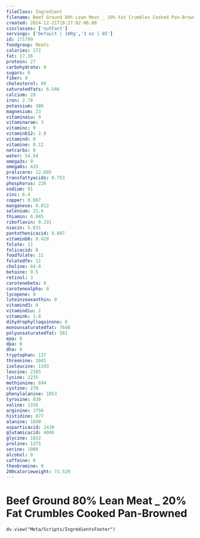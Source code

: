 ```yaml
---
fileClass: Ingredient
filename: Beef Ground 80% Lean Meat _ 20% Fat Crumbles Cooked Pan-Browned
created: 2024-12-21T19:27:02-06:00
cssclasses: ['nutFact']
servings: ['Default | 100g','3 oz | 85']
id: 171799
foodgroup: Meats
calories: 272
fat: 17.36
protein: 27
carbohydrate: 0
sugars: 0
fiber: 0
cholesterol: 89
saturatedfats: 6.546
calcium: 28
iron: 2.78
potassium: 380
magnesium: 23
vitaminaiu: 9
vitaminarae: 3
vitaminc: 0
vitaminb12: 2.8
vitamind: 0
vitamine: 0.12
netcarbs: 0
water: 54.54
omega3s: 9
omega6s: 433
pralscore: 12.605
transfattyacids: 0.753
phosphorus: 226
sodium: 91
zinc: 6.4
copper: 0.087
manganese: 0.012
selenium: 21.6
thiamin: 0.045
riboflavin: 0.191
niacin: 5.831
pantothenicacid: 0.807
vitaminb6: 0.428
folate: 11
folicacid: 0
foodfolate: 11
folatedfe: 11
choline: 84.8
betaine: 9.5
retinol: 3
carotenebeta: 0
carotenealpha: 0
lycopene: 0
luteinzeaxanthin: 0
vitamind3: 0
vitamindiu: 2
vitamink: 1.6
dihydrophylloquinone: 0
monounsaturatedfat: 7640
polyunsaturatedfat: 501
epa: 0
dpa: 0
dha: 0
tryptophan: 137
threonine: 1045
isoleucine: 1193
leucine: 2105
lysine: 2235
methionine: 694
cystine: 278
phenylalanine: 1053
tyrosine: 830
valine: 1326
arginine: 1756
histidine: 877
alanine: 1690
asparticacid: 2430
glutamicacid: 4046
glycine: 1832
proline: 1375
serine: 1080
alcohol: 0
caffeine: 0
theobromine: 0
200calorieweight: 73.529
---
```


# Beef Ground 80% Lean Meat _ 20% Fat Crumbles Cooked Pan-Browned

```dataviewjs
dv.view("Meta/Scripts/IngredientsFooter")
```